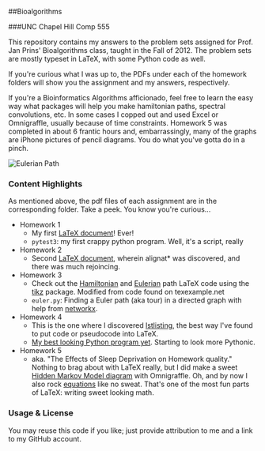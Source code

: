 ##Bioalgorithms

###UNC Chapel Hill Comp 555

This repository contains my answers to the problem sets assigned for Prof. Jan Prins' Bioalgorithms class, taught in the Fall of 2012.  The problem sets are mostly typeset in LaTeX, with some Python code as well.

If you're curious what I was up to, the PDFs under each of the homework folders will show you the assignment and my answers, respectively.

If you're a Bioinformatics Algorithms afficionado, feel free to learn the easy way what packages will help you make hamiltonian paths, spectral convolutions, etc.  In some cases I copped out and used Excel or Omnigraffle, usually because of time constraints.  Homework 5 was completed in about 6 frantic hours and, embarrassingly, many of the graphs are iPhone pictures of pencil diagrams.  You do what you've gotta do in a pinch.

![Eulerian Path](http://www.unc.edu/~eah13/eupath.png)

### Content Highlights

As mentioned above, the pdf files of each assignment are in the corresponding folder.  Take a peek.  You know you're curious...
* Homework 1
	* My first [LaTeX document](https://github.com/eah13/bioalgo/blob/master/hw1/555ps1.tex)!  Ever!
	* `pytest3`: my first crappy python program.  Well, it's a script, really
* Homework 2
	* Second [LaTeX document](https://github.com/eah13/bioalgo/blob/master/hw2/555ps2.tex), wherein alignat* was discovered, and there was much rejoincing.
* Homework 3
	* Check out the [Hamiltonian](https://github.com/eah13/bioalgo/blob/master/hw3/555ps3.tex#L94) and [Eulerian](https://github.com/eah13/bioalgo/blob/master/hw3/555ps3.tex#L120) path LaTeX code using the [tikz](https://github.com/eah13/bioalgo/blob/master/hw3/555ps3.tex#L11) package.  Modified from code found on texexample.net	
	* `euler.py`: Finding a Euler path (aka tour) in a directed graph with help from [networkx](http://networkx.lanl.gov).
* Homework 4
	* This is the one where I discovered [lstlisting](https://github.com/eah13/bioalgo/blob/master/hw4/555ps4.tex#L39), the best way I've found to put code or pseudocode into LaTeX.
	* [My best looking Python program yet](https://github.com/eah13/bioalgo/blob/master/hw4/q6.py).  Starting to look more Pythonic.
* Homework 5
	* aka. "The Effects of Sleep Deprivation on Homework quality."  Nothing to brag about with LaTeX really, but I did make a sweet [Hidden Markov Model diagram](https://github.com/eah13/bioalgo/blob/master/hw5/hmm.jpg) with Omnigraffle.  Oh, and by now I also rock [equations](https://github.com/eah13/bioalgo/blob/master/hw5/555ps5.tex#L226) like no sweat.  That's one of the most fun parts of LaTeX: writing sweet looking math.

### Usage & License

You may reuse this code if you like; just provide attribution to me and a link to my GitHub account.
